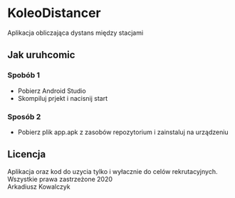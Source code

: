 # KoleoDistancer
Aplikacja obliczająca dystans między stacjami

## Jak uruhcomic
### Spobób 1
- Pobierz Android Studio </br>
- Skompiluj prjekt i nacisnij start </br>
### Sposób 2
- Pobierz plik app.apk z zasobów repozytorium i zainstaluj na urządzeniu

## Licencja
Aplikacja oraz kod do uzycia tylko i wyłacznie do celów rekrutacyjnych. </br>
Wszystkie prawa zastrzeżone 2020 </br>
Arkadiusz Kowalczyk
